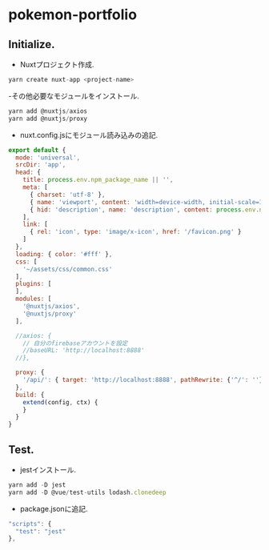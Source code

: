 # pokemon-portfolio

## Initialize.
- Nuxtプロジェクト作成.
```js
yarn create nuxt-app <project-name>
```

-その他必要なモジュールをインストール.
```js
yarn add @nuxtjs/axios
yarn add @nuxtjs/proxy
```

- nuxt.config.jsにモジュール読み込みの追記.
```js
export default {
  mode: 'universal',
  srcDir: 'app',
  head: {
    title: process.env.npm_package_name || '',
    meta: [
      { charset: 'utf-8' },
      { name: 'viewport', content: 'width=device-width, initial-scale=1' },
      { hid: 'description', name: 'description', content: process.env.npm_package_description || '' }
    ],
    link: [
      { rel: 'icon', type: 'image/x-icon', href: '/favicon.png' }
    ]
  },
  loading: { color: '#fff' },
  css: [
    '~/assets/css/common.css'
  ],
  plugins: [
  ],
  modules: [
    '@nuxtjs/axios',
    '@nuxtjs/proxy'
  ],

  //axios: {
    // 自分のfirebaseアカウントを設定
    //baseURL: 'http://localhost:8888'
  //},

  proxy: {
    '/api/': { target: 'http://localhost:8888', pathRewrite: {'^/': ''} }
  },
  build: {
    extend(config, ctx) {
    }
  }
}
```

## Test.
- jestインストール.
```js
yarn add -D jest
yarn add -D @vue/test-utils lodash.clonedeep
```

- package.jsonに追記.
```js
"scripts": {
  "test": "jest"
},
```